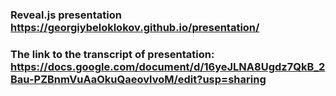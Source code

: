 
### Reveal.js presentation https://georgiybeloklokov.github.io/presentation/
### The link to the transcript of presentation:  https://docs.google.com/document/d/16yeJLNA8Ugdz7QkB_2Bau-PZBnmVuAaOkuQaeovlvoM/edit?usp=sharing
